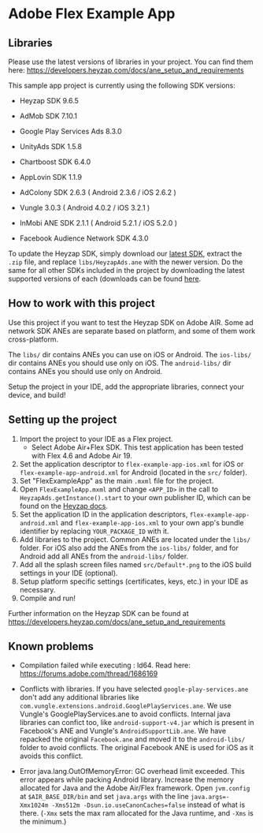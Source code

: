 # Adobe Flex Example App

## Libraries

Please use the latest versions of libraries in your project. You can find them here:
https://developers.heyzap.com/docs/ane_setup_and_requirements

This sample app project is currently using the following SDK versions:

- Heyzap SDK 9.6.5
- AdMob SDK 7.10.1
- Google Play Services Ads 8.3.0
- UnityAds SDK 1.5.8
- Chartboost SDK 6.4.0
- AppLovin SDK 1.1.9
- AdColony SDK 2.6.3 ( Android 2.3.6 / iOS 2.6.2 )
- Vungle 3.0.3 ( Android 4.0.2 / iOS 3.2.1 )
- InMobi ANE SDK 2.1.1 ( Android 5.2.1 / iOS 5.2.0 )
 
 - Facebook Audience Network SDK 4.3.0

To update the Heyzap SDK, simply download our [latest SDK](https://developers.heyzap.com/sdk/download?platform=air),
extract the `.zip` file, and replace `libs/HeyzapAds.ane` with the newer version. Do the same for all other SDKs included in the project by downloading the latest supported versions of each (downloads can be found [here](https://developers.heyzap.com/docs/ane_setup_and_requirements).

## How to work with this project

Use this project if you want to test the Heyzap SDK on Adobe AIR.
Some ad network SDK ANEs are separate based on platform, and some of them work cross-platform.

The `libs/` dir contains ANEs you can use on iOS or Android.
The `ios-libs/` dir contains ANEs you should use only on iOS.
The `android-libs/` dir contains ANEs you should use only on Android.

Setup the project in your IDE, add the appropriate libraries, connect your device, and build!

## Setting up the project

1. Import the project to your IDE as a Flex project.
    - Select Adobe Air+Flex SDK. This test application has been tested with Flex 4.6 and Adobe Air 19.
1. Set the application descriptor to `flex-example-app-ios.xml` for iOS or `flex-example-app-android.xml` for Android (located in the `src/` folder).
1. Set "FlexExampleApp" as the main `.mxml` file for the project.
1. Open `FlexExampleApp.mxml` and change `<APP_ID>` in the call to `HeyzapAds.getInstance().start` to your own publisher ID, which can be found on the [Heyzap docs](https://developers.heyzap.com/docs/ane_setup_and_requirements).
1. Set the application ID in the application descriptors, `flex-example-app-android.xml` and `flex-example-app-ios.xml` to your own app's bundle identifier by replacing `YOUR_PACKAGE_ID` with it.
1. Add libraries to the project. Common ANEs are located under the `libs/` folder. For iOS also add the ANEs from the `ios-libs/` folder, and for Android add all ANEs from the `android-libs/` folder.
1. Add all the splash screen files named `src/Default*.png` to the iOS build settings in your IDE (optional).
1. Setup platform specific settings (certificates, keys, etc.) in your IDE as necessary.
1. Compile and run!

Further information on the Heyzap SDK can be found at https://developers.heyzap.com/docs/ane_setup_and_requirements

## Known problems

- Compilation failed while executing : ld64. Read here: https://forums.adobe.com/thread/1686169

- Conflicts with libraries. If you have selected `google-play-services.ane` don't add any additional
libraries like `com.vungle.extensions.android.GooglePlayServices.ane`. We use Vungle's GooglePlayServices.ane to avoid conflicts.
Internal java libraries can confict too, like `android-support-v4.jar` which is present in Facebook's ANE and Vungle's `AndroidSupportLib.ane`. We have repacked the original
`Facebook.ane` and moved it to the `android-libs/` folder to avoid conflicts. The original Facebook ANE is used for iOS as it avoids this conflict.

- Error java.lang.OutOfMemoryError: GC overhead limit exceeded. This error appears while packing Android library. 
Increase the memory allocated for Java and the Adobe Air/Flex framework. Open `jvm.config` at `$AIR_BASE_DIR/bin` and set `java.args` with the line `java.args=-Xmx1024m -Xms512m -Dsun.io.useCanonCaches=false` instead of what is there. (`-Xmx` sets the max ram allocated for the Java runtime, and `-Xms` is the minimum.)

